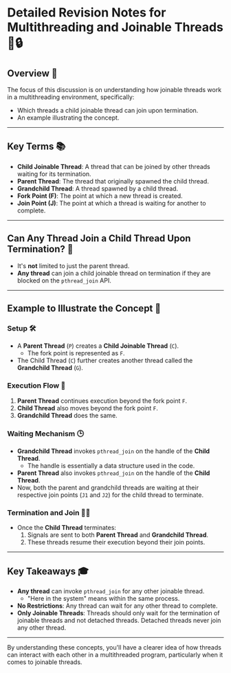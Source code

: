 # Detailed Revision Notes for Multithreading and Joinable Threads 📝🔒

## Overview 📌

The focus of this discussion is on understanding how joinable threads work in a multithreading environment, specifically:

- Which threads a child joinable thread can join upon termination.
- An example illustrating the concept.

---

## Key Terms 📚
- **Child Joinable Thread**: A thread that can be joined by other threads waiting for its termination.
- **Parent Thread**: The thread that originally spawned the child thread.
- **Grandchild Thread**: A thread spawned by a child thread.
- **Fork Point (F)**: The point at which a new thread is created.
- **Join Point (J)**: The point at which a thread is waiting for another to complete.

---

## Can Any Thread Join a Child Thread Upon Termination? 🤔
- It's **not** limited to just the parent thread.
- **Any thread** can join a child joinable thread on termination if they are blocked on the `pthread_join` API.

---

## Example to Illustrate the Concept 🎨

### Setup 🛠
- A **Parent Thread** (`P`) creates a **Child Joinable Thread** (`C`).
  - The fork point is represented as `F`.
- The Child Thread (`C`) further creates another thread called the **Grandchild Thread** (`G`).

### Execution Flow 🔄
1. **Parent Thread** continues execution beyond the fork point `F`.
2. **Child Thread** also moves beyond the fork point `F`.
3. **Grandchild Thread** does the same.

### Waiting Mechanism 🕒
- **Grandchild Thread** invokes `pthread_join` on the handle of the **Child Thread**.
  - The handle is essentially a data structure used in the code.
- **Parent Thread** also invokes `pthread_join` on the handle of the **Child Thread**.
- Now, both the parent and grandchild threads are waiting at their respective join points (`J1` and `J2`) for the child thread to terminate.

### Termination and Join 🛑🔗
- Once the **Child Thread** terminates:
  1. Signals are sent to both **Parent Thread** and **Grandchild Thread**.
  2. These threads resume their execution beyond their join points.

---

## Key Takeaways 🎓
- **Any thread** can invoke `pthread_join` for any other joinable thread.
  - "Here in the system" means within the same process.
- **No Restrictions**: Any thread can wait for any other thread to complete.
- **Only Joinable Threads**: Threads should only wait for the termination of joinable threads and not detached threads. Detached threads never join any other thread.

---

By understanding these concepts, you'll have a clearer idea of how threads can interact with each other in a multithreaded program, particularly when it comes to joinable threads.
